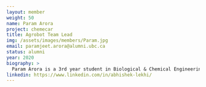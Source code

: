 ```yaml
---
layout: member
weight: 50
name: Param Arora
project: chemecar
title: Agrobot Team Lead
img: /assets/images/members/Param.jpg
email: paramjeet.arora@alumni.ubc.ca
status: alumni
year: 2020
biography: >
  Param Arora is a 3rd year student in Biological & Chemical Engineering. As Co-Captain of Chem-E-Car he has been involved in the development of Envision, the recruitment process and the management of the Senior and Junior Chem-E-Car teams. As a Jr. Lab Team member in the previous year he gained the technical knowledge to provide leadership and guidance to new members and hopes to assist in the success of UBC Chem-E-Car in the 2018 AIChE Competition.
linkedin: https://www.linkedin.com/in/abhishek-lekhi/
---
```

